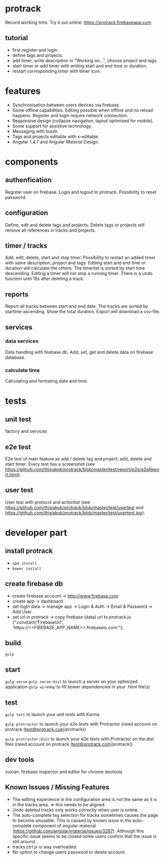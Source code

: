 # protrack
Record working time. Try it out online: https://protrack.firebaseapp.com

## tutorial
- first register and login.
- define tags and projects.
- add timer, write description in "Working on...", choose project and tags.
- start timer or add timer with writing start and end time or duration.
- restart corresponding timer with timer icon.

# features
- Synchronisation between users devices via firebase.
- Some offline capabilities. Editing possible when offline and no reload happens. Register and login require network connection.
- Responsive design (collapse navigation, layout optimised for mobile).
- Some support for assistive technology.
- Messaging with toastr.
- Tags and projects editable with x-editable.
- Angular 1.4.7 and Angular Material Design.

# components

## authenfication
Register user on firebase. Login and logout to protrack. Possibility to reset password.

## configuration
Define, edit and delete tags and projects. Delete tags or projects will remove all references in tracks and projects.

## timer / tracks
Add, edit, delete, start and stop timer. Possibility to restart an added timer with same description, project and tags. Editing start and end time or duration will calculate the others. The timerlist is sorted by start time descending. Editing a timer will not stop a running timer. There is a undo function until 15s after deleting a track.

## reports
Report all tracks between start and end date. The tracks are sorted by startime ascending. Show the total duration. Export will download a csv-file.

## services

### data services
Data handling with firebase db. Add, set, get and delete data on firebase database.

### calculate time
Calculating and formating date and time.

# tests

## unit test
factory and services

## e2e test
E2e test of main feature as add / delete tag and project, add, delete and start timer. Every test has a screenshot (see https://github.com/thisjakob/protrack/blob/master/test/report/e2e/e2eReport.html).

## user test
User test with protocol and actionlist (see https://github.com/thisjakob/protrack/blob/master/test/usertest and https://github.com/thisjakob/protrack/blob/master/test/usertest.jpg).

# developer part

## install protrack
- `npm install`
- `bower install`

## create firebase db
- create firebase account -> http://www.firebase.com
- create app -> dashboard
- set login data -> manage app -> Login & Auth -> Email & Password -> Add User
- set url in protrack -> copy firebase (data) url to protrack.js (".constant('FirebaseUrl', 'https://<<FIREBASE_APP_NAME>>.firebaseio.com'");

## build
`gulp`

## start
`gulp serve`
`gulp serve:dist` to launch a server on your optimized application
`gulp wiredep`  to fill bower dependencies in your .html file(s)

## test
`gulp test` to launch your unit tests with Karma

`gulp protractor` to launch your e2e tests with Protractor (need account on protrack (test@protrack.com/protrack))

`gulp protractor:dist` to launch your e2e tests with Protractor on the dist files (need account on protrack (test@protrack.com/protrack))

## dev tools
vulcan: firebase inspector and editor for chrome devtools

## Known Issues / Missing Features
- The editing experience in the configuration area is not the same as it is in the tracks area. => this needs to be aligned.
- Undo deleted tracks only works correctly when user is online.
- The auto-complete tag selection for tracks sometimes causes the page to become unusable.
  This is caused by known issue in the auto-complete component of angular-material
  (https://github.com/angular/material/issues/3287). Although this specific issue seems to be closed
  some users confirm that the issue is still around.
- tracks.ctrl.js is way overloaded.
- No option to change users password or delete account.


